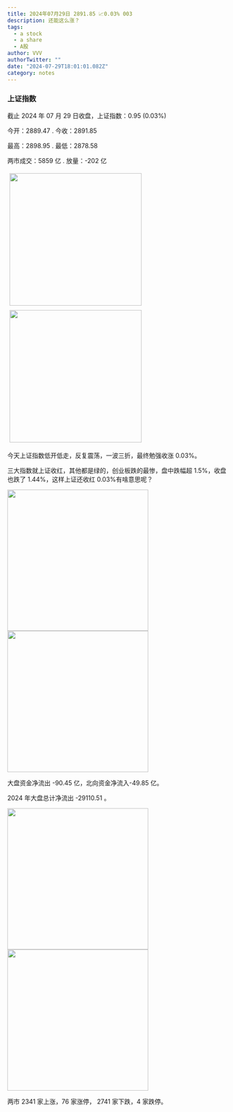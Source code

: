 ```yaml
---
title: 2024年07月29日 2891.85 📈0.03% 003
description: 还能这么涨？
tags:
  - a stock
  - a share
  - A股
author: VVV
authorTwitter: ""
date: "2024-07-29T18:01:01.082Z"
category: notes
---
```


### 上证指数

截止 2024 年 07 月 29 日收盘，上证指数：<span class="font-semibold text-r-5">0.95 (0.03%)</span>

今开：<span class="font-semibold text-g-5">2889.47 </span> . 今收：<span class="font-semibold text-r-5">2891.85 </span>

最高：<span class="font-semibold text-r-5">2898.95 </span> . 最低：<span class="font-semibold text-g-5">2878.58 </span>

两市成交：<span class="font-semibold">5859 亿</span> . 放量：<span class="font-semibold text-g-5">-202 亿</span>

<img src="/images/uploads/2024-07/20240729-zs-sh.png" style="width: 300px;display:inline-block;margin: 5px">
<img src="/images/uploads/2024-07/20240729-zs-sh-rk.png" style="width: 300px;display:inline-block;margin: 5px">

今天上证指数低开低走，反复震荡，一波三折，最终勉强收涨 0.03%。

三大指数就上证收红，其他都是绿的，创业板跌的最惨，盘中跌幅超 1.5%，收盘也跌了 1.44%，这样上证还收红 0.03%有啥意思呢？

<img src="/images/uploads/2024-07/20240729-zs-global.png" width="320">
<img src="/images/uploads/2024-07/20240729-zs-bs.png" width="320">

大盘资金净流出 <span class="font-semibold text-g-5">-90.45 亿</span>，北向资金净流入<span class="font-semibold text-g-5">-49.85 亿</span>。

2024 年大盘总计净流出 <span class="font-semibold text-g-8">-29110.51 </span>。

<img src="/images/uploads/2024-07/20240729-zs-as.png" width="320">
<img src="/images/uploads/2024-07/20240729-zs-zdtj.png" width="320">

两市 <span class="text-r-6">2341</span> 家上涨，76 家涨停， <span class="font-semibold text-g-6">2741</span> 家下跌，4 家跌停。
